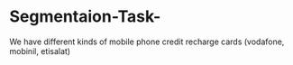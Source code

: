 # Segmentaion-Task-
We have different kinds of mobile phone credit recharge cards (vodafone, mobinil, etisalat)
